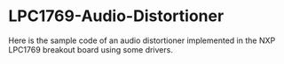 # LPC1769-Audio-Distortioner
Here is the sample code of an audio distortioner implemented in the NXP LPC1769 breakout board using some drivers.
